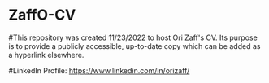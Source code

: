 # ZaffO-CV

#This repository was created 11/23/2022 to host Ori Zaff's CV. Its purpose is to provide a publicly accessible, up-to-date copy which can be added as a hyperlink elsewhere.

#LinkedIn Profile: https://www.linkedin.com/in/orizaff/
